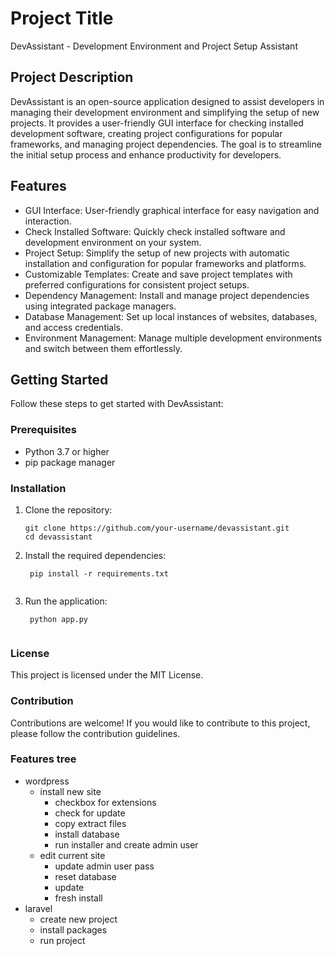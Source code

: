 # Project Title

DevAssistant - Development Environment and Project Setup Assistant

## Project Description

DevAssistant is an open-source application designed to assist developers in managing their development environment and simplifying the setup of new projects. It provides a user-friendly GUI interface for checking installed development software, creating project configurations for popular frameworks, and managing project dependencies. The goal is to streamline the initial setup process and enhance productivity for developers.

## Features

- GUI Interface: User-friendly graphical interface for easy navigation and interaction.
- Check Installed Software: Quickly check installed software and development environment on your system.
- Project Setup: Simplify the setup of new projects with automatic installation and configuration for popular frameworks and platforms.
- Customizable Templates: Create and save project templates with preferred configurations for consistent project setups.
- Dependency Management: Install and manage project dependencies using integrated package managers.
- Database Management: Set up local instances of websites, databases, and access credentials.
- Environment Management: Manage multiple development environments and switch between them effortlessly.

## Getting Started

Follow these steps to get started with DevAssistant:

### Prerequisites

- Python 3.7 or higher
- pip package manager

### Installation

1. Clone the repository:

   ```shell
   git clone https://github.com/your-username/devassistant.git
   cd devassistant

2. Install the required dependencies:

   ```shell
    pip install -r requirements.txt
    
3. Run the application:

   ```shell
    python app.py


### License

This project is licensed under the MIT License.

### Contribution

Contributions are welcome! If you would like to contribute to this project, please follow the contribution guidelines.



### Features tree

- wordpress
    - install new site
        - checkbox for extensions
        - check for update
        - copy extract files
        - install database
        - run installer and create admin user
    - edit current site
        - update admin user pass
        - reset database
        - update
        - fresh install
- laravel
    - create new project
    - install packages
    - run project


